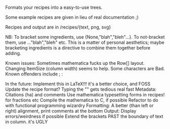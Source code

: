Formats your recipes into a easy-to-use trees.

Some example recipes are given in lieu of real documentation ;)

Recipes and output are in /recipes/{text, png, svg}

NB: To bracket some ingredients, use {None,"blah","bleh"...}. To not-bracket them, use ..."blah","bleh" etc. This is a matter of personal aesthetics; maybe bracketing ingredients is a directive to combine them together before adding.

Known issues:
Sometimes mathematica fucks up the Row[] layout. Changing ItemSize (column width) seems to help.
Some characters are Bad. Known offenders include ; :

In the future:
Implement this in LaTeX!!! it's a better choice, and FOSS
Update the recipe format? Typing the "" gets tedious real fast
Metadata: Citations (ha) and comments
Use mathematica typesetting forms in recipes! for fractions etc
Compile the mathematica to C, if possible
Refactor to do with functional programming wizardry
Formatting: A better (than left or right) alignment, print comments at the bottom
Output: Display errors/weirdness if possible
Extend the brackets PAST the boundary of text in column. it's UGLY
